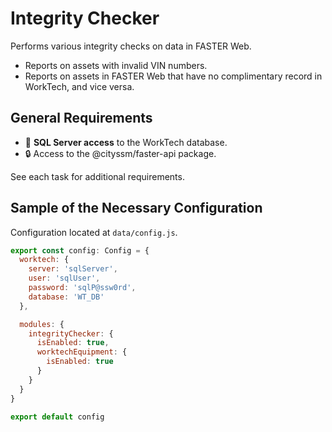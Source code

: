 # Integrity Checker

Performs various integrity checks on data in FASTER Web.

- Reports on assets with invalid VIN numbers.
- Reports on assets in FASTER Web that have no complimentary record in WorkTech,
  and vice versa.

## General Requirements

- 🔗 **SQL Server access** to the WorkTech database.
- 🔒 Access to the @cityssm/faster-api package.

See each task for additional requirements.

## Sample of the Necessary Configuration

Configuration located at `data/config.js`.

```javascript
export const config: Config = {
  worktech: {
    server: 'sqlServer',
    user: 'sqlUser',
    password: 'sqlP@ssw0rd',
    database: 'WT_DB'
  },

  modules: {
    integrityChecker: {
      isEnabled: true,
      worktechEquipment: {
        isEnabled: true
      }
    }
  }
}

export default config
```
